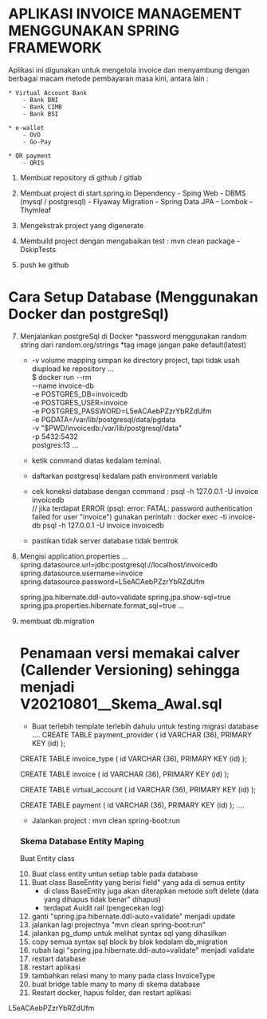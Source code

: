 # APLIKASI INVOICE MANAGEMENT MENGGUNAKAN SPRING FRAMEWORK #

Aplikasi ini digunakan untuk mengelola invoice dan menyambung dengan berbagai macam metode pembayaran masa kini, 
antara lain :

    * Virtual Account Bank
        - Bank BNI
        - Bank CIMB
        - Bank BSI

    * e-wallet
        - OVO
        - Go-Pay

    * QR payment
        - QRIS


1. Membuat repository di github / gitlab

2. Membuat project di start.spring.io
    Dependency
        - Sping Web
        - DBMS (mysql / postgresql)
        - Flyaway Migration
        - Spring Data JPA
        - Lombok
        - Thymleaf

3. Mengekstrak project yang digenerate

4. Membuild project dengan mengabaikan test : mvn clean package -DskipTests

5. push ke github

# Cara Setup Database (Menggunakan Docker dan postgreSql) #

7. Menjalankan postgreSql di Docker
   *password menggunakan random string dari random.org/strings
   *tag image jangan pake default(latest)
    * -v volume mapping simpan ke directory project, tapi tidak usah diupload ke repository
...   
$ docker run --rm \
      --name invoice-db \
      -e POSTGRES_DB=invoicedb \
      -e POSTGRES_USER=invoice \
      -e POSTGRES_PASSWORD=L5eACAebPZzrYbRZdUfm \
      -e PGDATA=/var/lib/postgresql/data/pgdata \
      -v "$PWD/invoicedb:/var/lib/postgresql/data" \
      -p 5432:5432 \
    postgres:13
...
    * ketik command diatas kedalam teminal.

    * daftarkan postgresql kedalam path environment variable
      
    * cek koneksi database dengan command : psql -h 127.0.0.1 -U invoice invoicedb    
    // jika terdapat ERROR (psql: error: FATAL:  password authentication failed for user "invoice")
      gunakan perintah : docker exec -ti invoice-db psql -h 127.0.0.1 -U invoice invoicedb
      
    * pastikan tidak server database tidak bentrok
      
8. Mengisi application.properties
... 
   spring.datasource.url=jdbc:postgresql://localhost/invoicedb
   spring.datasource.username=invoice
   spring.datasource.password=L5eACAebPZzrYbRZdUfm
   
   spring.jpa.hibernate.ddl-auto=validate
   spring.jpa.show-sql=true
   spring.jpa.properties.hibernate.format_sql=true
...
   
9. membuat db.migration 
    # Penamaan versi memakai calver (Callender Versioning) sehingga menjadi V20210801__Skema_Awal.sql

    * Buat terlebih template terlebih dahulu untuk testing migrasi database
    ....
      CREATE TABLE payment_provider (
      id VARCHAR (36),
      PRIMARY KEY (id)
      );

    CREATE TABLE invoice_type (
    id VARCHAR (36),
    PRIMARY KEY (id)
    );
    
    CREATE TABLE invoice (
    id VARCHAR (36),
    PRIMARY KEY (id)
    );
    
    CREATE TABLE virtual_account (
    id VARCHAR (36),
    PRIMARY KEY (id)
    );
    
    CREATE TABLE payment (
    id VARCHAR (36),
    PRIMARY KEY (id)
    );
    ....
   
    * Jalankan project : mvn clean spring-boot:run
    
    ### Skema Database Entity Maping
    Buat Entity class
   
   10. Buat class entity untun setiap table pada database
   11. Buat class BaseEntity yang berisi field" yang ada di semua entity
       - di class BaseEntity juga akan diterapkan metode soft delete (data yang dihapus tidak benar" dihapus)
       - terdapat Auidit rail (pengecekan log)
   12. ganti "spring.jpa.hibernate.ddl-auto=validate" menjadi update
   13. jalankan lagi projectnya "mvn clean spring-boot:run"
   14. jalankan pg_dump untuk melihat syntax sql yang dihasilkan
   15. copy semua syntax sql block by blok kedalam db_migration 
   16. rubah lagi "spring.jpa.hibernate.ddl-auto=validate" menjadi validate
   17. restart database
   18. restart aplikasi
   19. tambahkan relasi many to many pada class InvoiceType
   20. buat bridge table many to many di skema database
   21. Restart docker, hapus folder, dan restart aplikasi  
    
   

      
    




L5eACAebPZzrYbRZdUfm